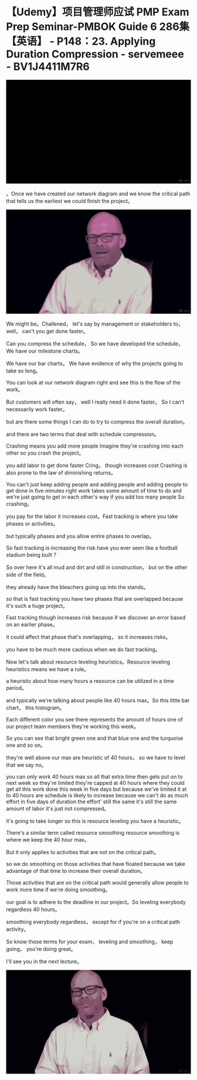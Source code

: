 # 【Udemy】项目管理师应试 PMP Exam Prep Seminar-PMBOK Guide 6  286集【英语】 - P148：23. Applying Duration Compression - servemeee - BV1J4411M7R6

![](img/ce4c34e106238f355e3ec4b99aafbf23_0.png)

。Once we have created our network diagram and we know the critical path that tells us the earliest we could finish the project。



![](img/ce4c34e106238f355e3ec4b99aafbf23_2.png)

We might be。Challened， let's say by management or stakeholders to， well， can't you get done faster。

 Can you compress the schedule， So we have developed the schedule， We have our milestone charts。

 We have our bar charts。 We have evidence of why the projects going to take so long。

 You can look at our network diagram right and see this is the flow of the work。

 But customers will often say， well I really need it done faster。 So I can't necessarily work faster。

 but are there some things I can do to try to compress the overall duration。

 and there are two terms that deal with schedule compression。

Crashing means you add more people Imagine they're crashing into each other so you crash the project。

 you add labor to get done faster Cring， though increases cost Crashing is also prone to the law of diminishing returns。

 You can't just keep adding people and adding people and adding people to get done in five minutes right work takes some amount of time to do and we're just going to get in each other's way if you add too many people So crashing。

 you pay for the labor it increases cost。Fast tracking is where you take phases or activities。

 but typically phases and you allow entire phases to overlap。

So fast tracking is increasing the risk have you ever seen like a football stadium being built？

So over here it's all mud and dirt and still in construction， but on the other side of the field。

 they already have the bleachers going up into the stands。

 so that is fast tracking you have two phases that are overlapped because it's such a huge project。

Fast tracking though increases risk because if we discover an error based on an earlier phase。

 it could affect that phase that's overlapping， so it increases risks。

 you have to be much more cautious when we do fast tracking。

Now let's talk about resource leveling heuristics。Resource leveling heuristics means we have a rule。

 a heuristic about how many hours a resource can be utilized in a time period。

 and typically we're talking about people like 40 hours max。So this little bar chart， this histogram。

Each different color you see there represents the amount of hours one of our project team members they're working this week。

So you can see that bright green one and that blue one and the turquoise one and so on。

 they're well above our max are heuristic of 40 hours， so we have to level that we say no。

 you can only work 40 hours max so all that extra time then gets put on to next week so they're limited they're capped at 40 hours where they could get all this work done this week in five days but because we've limited it at to 40 hours are schedule is likely to increase because we can't do as much effort in five days of duration the effort' still the same it's still the same amount of labor it's just not compressed。

 it's going to take longer so this is resource leveling you have a heuristic。

There's a similar term called resource smoothing resource smoothing is where we keep the 40 hour max。

But it only applies to activities that are not on the critical path。

 so we do smoothing on those activities that have floated because we take advantage of that time to increase their overall duration。

Those activities that are on the critical path would generally allow people to work more time if we're doing smoothing。

 our goal is to adhere to the deadline in our project。So leveling everybody regardless 40 hours。

 smoothing everybody regardless， except for if you're on a critical path activity。

So know those terms for your exam， leveling and smoothing， keep going， you're doing great。

 I'll see you in the next lecture。

![](img/ce4c34e106238f355e3ec4b99aafbf23_4.png)